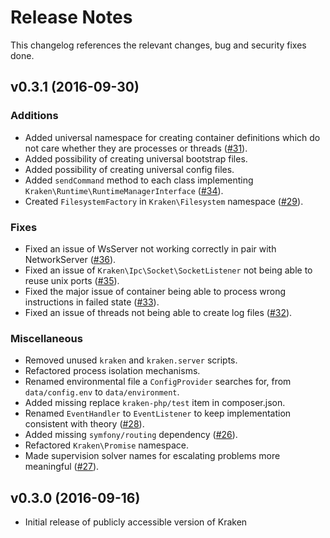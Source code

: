 # Release Notes

This changelog references the relevant changes, bug and security fixes done.

## v0.3.1 (2016-09-30)

### Additions

- Added universal namespace for creating container definitions which do not care whether they are processes or threads ([#31](https://github.com/kraken-php/framework/issues/31)).
- Added possibility of creating universal bootstrap files.
- Added possibility of creating universal config files.
- Added `sendCommand` method to each class implementing `Kraken\Runtime\RuntimeManagerInterface` ([#34](https://github.com/kraken-php/framework/issues/34)).
- Created `FilesystemFactory` in `Kraken\Filesystem` namespace ([#29](https://github.com/kraken-php/framework/issues/29)).

### Fixes

- Fixed an issue of WsServer not working correctly in pair with NetworkServer ([#36](https://github.com/kraken-php/framework/issues/36)).
- Fixed an issue of `Kraken\Ipc\Socket\SocketListener` not being able to reuse unix ports ([#35](https://github.com/kraken-php/framework/issues/35)).
- Fixed the major issue of container being able to process wrong instructions in failed state ([#33](https://github.com/kraken-php/framework/issues/33)).
- Fixed an issue of threads not being able to create log files ([#32](https://github.com/kraken-php/framework/issues/32)).

### Miscellaneous

- Removed unused `kraken` and `kraken.server` scripts.
- Refactored process isolation mechanisms.
- Renamed environmental file a `ConfigProvider` searches for, from `data/config.env` to `data/environment`.
- Added missing replace `kraken-php/test` item in composer.json.
- Renamed `EventHandler` to `EventListener` to keep implementation consistent with theory ([#28](https://github.com/kraken-php/framework/issues/28)).
- Added missing `symfony/routing` dependency ([#26](https://github.com/kraken-php/framework/issues/26)).
- Refactored `Kraken\Promise` namespace.
- Made supervision solver names for escalating problems more meaningful ([#27](https://github.com/kraken-php/framework/issues/27)).

## v0.3.0 (2016-09-16)

- Initial release of publicly accessible version of Kraken